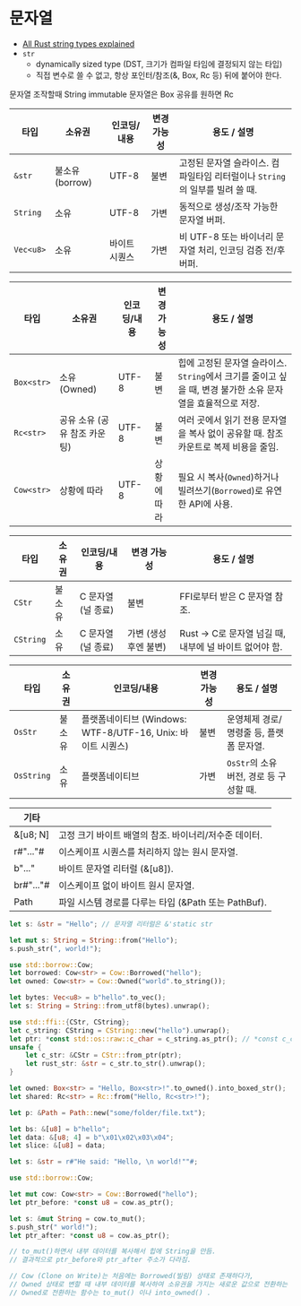 # 문자열

- [All Rust string types explained](https://www.youtube.com/watch?v=CpvzeyzgQdw)
- `str`
  - dynamically sized type (DST, 크기가 컴파일 타임에 결정되지 않는 타입)
  - 직접 변수로 쓸 수 없고, 항상 포인터/참조(&, Box, Rc 등) 뒤에 붙어야 한다.

문자열 조작할때 String
immutable 문자열은 Box
공유를 원하면 Rc


| 타입      | 소유권          | 인코딩/내용   | 변경 가능성 | 용도 / 설명                                                                 |
| --------- | --------------- | ------------- | ----------- | --------------------------------------------------------------------------- |
| `&str`    | 불소유 (borrow) | UTF-8         | 불변        | 고정된 문자열 슬라이스. 컴파일타임 리터럴이나 `String`의 일부를 빌려 쓸 때. |
| `String`  | 소유            | UTF-8         | 가변        | 동적으로 생성/조작 가능한 문자열 버퍼.                                      |
| `Vec<u8>` | 소유            | 바이트 시퀀스 | 가변        | 비 UTF-8 또는 바이너리 문자열 처리, 인코딩 검증 전/후 버퍼.                 |

| 타입       | 소유권                       | 인코딩/내용 | 변경 가능성 | 용도 / 설명                                                                                                 |
| ---------- | ---------------------------- | ----------- | ----------- | ----------------------------------------------------------------------------------------------------------- |
| `Box<str>` | 소유 (Owned)                 | UTF-8       | 불변        | 힙에 고정된 문자열 슬라이스. `String`에서 크기를 줄이고 싶을 때, 변경 불가한 소유 문자열을 효율적으로 저장. |
| `Rc<str>`  | 공유 소유 (공유 참조 카운팅) | UTF-8       | 불변        | 여러 곳에서 읽기 전용 문자열을 복사 없이 공유할 때. 참조 카운트로 복제 비용을 줄임.                         |
| `Cow<str>` | 상황에 따라                  | UTF-8       | 상황에 따라 | 필요 시 복사(`Owned`)하거나 빌려쓰기(`Borrowed`)로 유연한 API에 사용.                                       |


| 타입      | 소유권 | 인코딩/내용        | 변경 가능성           | 용도 / 설명                                            |
| --------- | ------ | ------------------ | --------------------- | ------------------------------------------------------ |
| `CStr`    | 불소유 | C 문자열 (널 종료) | 불변                  | FFI로부터 받은 C 문자열 참조.                          |
| `CString` | 소유   | C 문자열 (널 종료) | 가변 (생성 후엔 불변) | Rust → C로 문자열 넘길 때, 내부에 널 바이트 없어야 함. |


| 타입       | 소유권 | 인코딩/내용                                                 | 변경 가능성 | 용도 / 설명                             |
| ---------- | ------ | ----------------------------------------------------------- | ----------- | --------------------------------------- |
| `OsStr`    | 불소유 | 플랫폼네이티브 (Windows: WTF-8/UTF-16, Unix: 바이트 시퀀스) | 불변        | 운영체제 경로/명령줄 등, 플랫폼 문자열. |
| `OsString` | 소유   | 플랫폼네이티브                                              | 가변        | `OsStr`의 소유 버전, 경로 등 구성할 때. |

| 기타      |                                                       |
| --------- | ----------------------------------------------------- |
| &[u8; N]  | 고정 크기 바이트 배열의 참조. 바이너리/저수준 데이터. |
| r#"..."#  | 이스케이프 시퀀스를 처리하지 않는 원시 문자열.        |
| b"..."    | 바이트 문자열 리터럴 (&[u8]).                         |
| br#"..."# | 이스케이프 없이 바이트 원시 문자열.                   |
| Path      | 파일 시스템 경로를 다루는 타입 (&Path 또는 PathBuf).  |

``` rust
let s: &str = "Hello"; // 문자열 리터럴은 &'static str

let mut s: String = String::from("Hello");
s.push_str(", world!");

use std::borrow::Cow;
let borrowed: Cow<str> = Cow::Borrowed("hello");
let owned: Cow<str> = Cow::Owned("world".to_string());

let bytes: Vec<u8> = b"hello".to_vec();
let s: String = String::from_utf8(bytes).unwrap();

use std::ffi::{CStr, CString};
let c_string: CString = CString::new("hello").unwrap();
let ptr: *const std::os::raw::c_char = c_string.as_ptr(); // *const c_char
unsafe {
    let c_str: &CStr = CStr::from_ptr(ptr);
    let rust_str: &str = c_str.to_str().unwrap();
}
```

``` rust
let owned: Box<str> = "Hello, Box<str>!".to_owned().into_boxed_str();
let shared: Rc<str> = Rc::from("Hello, Rc<str>!");

let p: &Path = Path::new("some/folder/file.txt");

let bs: &[u8] = b"hello";
let data: &[u8; 4] = b"\x01\x02\x03\x04";
let slice: &[u8] = data;

let s: &str = r#"He said: "Hello, \n world!""#;
```



``` rust
use std::borrow::Cow;

let mut cow: Cow<str> = Cow::Borrowed("hello");
let ptr_before: *const u8 = cow.as_ptr();

let s: &mut String = cow.to_mut();
s.push_str(" world!");
let ptr_after: *const u8 = cow.as_ptr();

// to_mut()하면서 내부 데이터를 복사해서 힙에 String을 만듬.
// 결과적으로 ptr_before와 ptr_after 주소가 다라짐.

// Cow (Clone on Write)는 처음에는 Borrowed(빌림) 상태로 존재하다가,
// Owned 상태로 변할 때 내부 데이터를 복사하여 소유권을 가지는 새로운 값으로 전환하는 타입.
// Owned로 전환하는 함수는 to_mut() 이나 into_owned() .
```